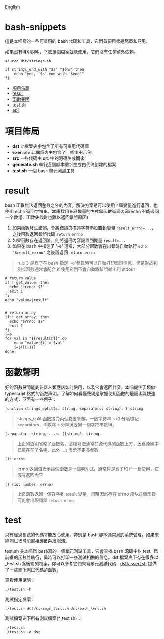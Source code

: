 [English](README.md)

# bash-snippets

這是本喵寫的一些可重用的 bash 代碼和工具，它們首要目標是簡單和易用。

如果沒有特別說明，下載單個檔案就能使用，它們沒有任何額外依賴。

```
source dst/strings.sh

if strings_end_with "$s" "$end";then
    echo "yes, '$s' end with '$end'"
fi
```

- [項目佈局](#項目佈局)
- [result](#result)
- [函數聲明](#函數聲明)
- [test.sh](#test)
- [api](document/zh/README.md)

# 項目佈局

- **dst** 此檔案夾中包含了所有可重用代碼庫
- **example** 此檔案夾中包含了一些使用示例
- **src** 一些代碼由 src 中的源碼生成而來
- **generate.sh** 執行這個腳本重新生成由代碼創建的檔案
- **test.sh** 一個 bash 單元測試工具

# result

bash 函數無法返回整數之外的內容，解決方案是可以使用全局變量進行返回，也使用 echo
返回字符串。本庫採用全局變量的方式爲函數返回內容(echo
不能返回一个数组，函数失败时也難以返回錯誤原因)

1. 如果函數發生錯誤，會將錯誤的描述字符串設置到變量
   `result_errno=...`，之後函數返回錯誤代碼 `return errno`
2. 如果函數存在返回值，則將返回內容設置到變量 `result=...`
3. 如果在 bash 中指定了 '-e' 選項，大部分函數會在出錯時自動執行
   `echo "$result_errno"` 之後再返回 `return errno`

> rule 3 是爲了在 bash 指定
> '-e'參數時可以自動打印錯誤信息。但是對於判別式函數通常會配合 if
> 使用它們不會自動將錯誤輸出到 stdout

```
# return value
if ! get_value; then
  echo "errno: $?"
  exit 1
fi
echo "value=$result"


# return array
if ! get_array; then
  echo "errno: $?"
  exit 1
fi
i=0
for val in "${result[@]}";do
    echo "value[$i] = $val"
    i=$((i+1))
done
```

# 函數聲明

好的函數聲明能夠告訴人類應該如何使用，以及它會返回什麼。本喵提供了類似
typescript
格式的函数声明。了解如何看懂聲明是掌握使用函數的最簡潔與快速的方式，下面有一些例子：

```
function strings_split(s: string, separators: string): []string
```

> strings_split 函數接受兩個位置參數，一個字符串 s 和 分隔標記
> separators，函數將 s 分隔後返回一個字符串數組。

```
(separator: string, ...s: []string): string
```

> 上面的聲明省略了函數名，這種寫法通常在源代碼的函數上方，因爲源碼中已經存在了名稱，此外
> ...s 表示不定長參數

```
(): errno
```

> errno 返回值表示這個函數是一個判別式，通常只是爲了和 if
> 一起使用，它沒有返回內容

```
() (id: number, errno)
```

> 上面函數返回一個數字到 result 變量，同時因爲存在 errno
> 所以這個函數可能會出現錯誤 `return errno`

# test

只有經過測試的代碼才能放心使用，特別是 bash
腳本通常用於系統管理，如果未經測試很可能直接導致系統崩潰。

test.sh 是本喵爲 bash寫的一個單元測試工具，它會查找 bash 源碼中以 test_
爲前綴的函數並執行，同時可以打印一些測試相關的信息。dst 檔案夾下存在很多以
_test.sh
爲後綴的檔案，你可以參考它們來寫單元測試代碼，[dst/assert.sh](document/zh/assert.md)
提供了一些簡化測試代碼的函數。

查看使用說明：

```
./test.sh -h
```

測試指定檔案：

```
./test.sh dst/strings_test.sh dst/path_test.sh
```

測試檔案夾下所有測試檔案(*_test.sh)：

```
./test.sh
./test.sh -d dst
```
